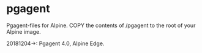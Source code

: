 # pgagent
Pgagent-files for Alpine. COPY the contents of /pgagent to the root of your Alpine image.

20181204->: Pgagent 4.0, Alpine Edge.
